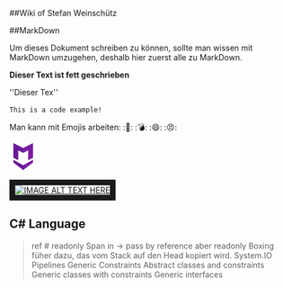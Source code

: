 ##Wiki of Stefan Weinschütz

##MarkDown

Um dieses Dokument schreiben zu können, sollte man wissen mit MarkDown umzugehen, deshalb hier zuerst alle zu MarkDown.

__Dieser Text ist fett geschrieben__

''Dieser Tex''

```
This is a code example!
```

Man kann mit Emojis arbeiten:
::bug:: ::bomb:: ::smile:: ::angry::

![alt text][logo]

[logo]: https://github.com/adam-p/markdown-here/raw/master/src/common/images/icon48.png "Logo Title Text 2"

<a href="http://www.youtube.com/watch?feature=player_embedded&v=qV-92Bq96Co
" target="_blank"><img src="http://img.youtube.com/vi/qV-92Bq96Co/0.jpg" 
alt="IMAGE ALT TEXT HERE" width="240" height="180" border="10" /></a>

## C# Language

> ref # readonly
> Span<T>
> in -> pass by reference aber readonly
> Boxing füher dazu, das vom Stack auf den Head kopiert wird.
> System.IO Pipelines
> Generic Constraints Abstract classes and constraints
> Generic classes with constraints
> Generic interfaces



